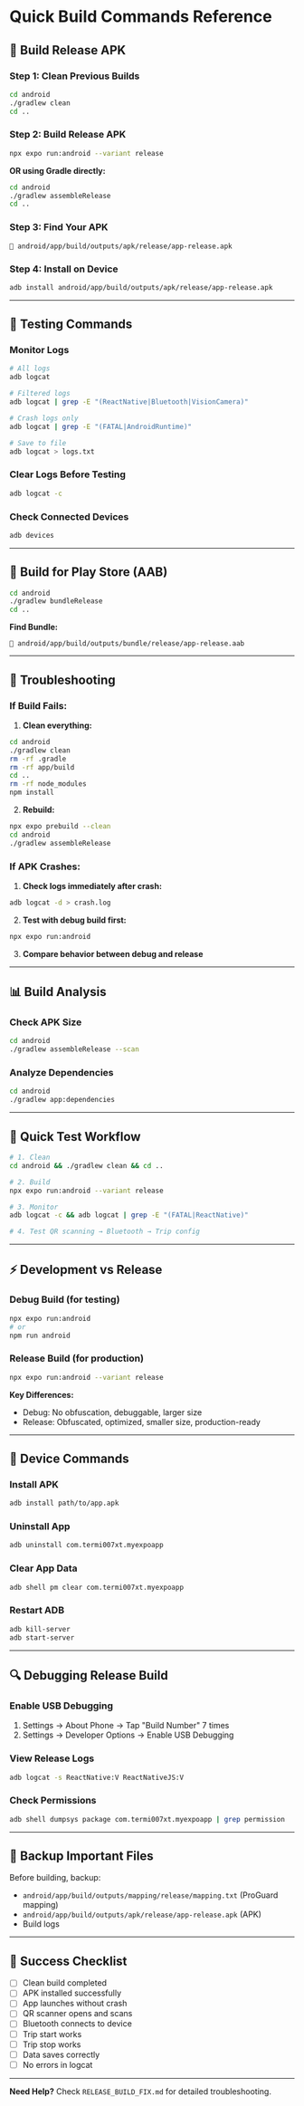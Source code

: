# Quick Build Commands Reference

## 🚀 Build Release APK

### Step 1: Clean Previous Builds
```bash
cd android
./gradlew clean
cd ..
```

### Step 2: Build Release APK 
```bash
npx expo run:android --variant release
```

**OR using Gradle directly:**
```bash
cd android
./gradlew assembleRelease
cd ..
```

### Step 3: Find Your APK
```
📁 android/app/build/outputs/apk/release/app-release.apk
```

### Step 4: Install on Device
```bash
adb install android/app/build/outputs/apk/release/app-release.apk
```

---

## 🧪 Testing Commands

### Monitor Logs
```bash
# All logs
adb logcat

# Filtered logs
adb logcat | grep -E "(ReactNative|Bluetooth|VisionCamera)"

# Crash logs only
adb logcat | grep -E "(FATAL|AndroidRuntime)"

# Save to file
adb logcat > logs.txt
```

### Clear Logs Before Testing
```bash
adb logcat -c
```

### Check Connected Devices
```bash
adb devices
```

---

## 🏪 Build for Play Store (AAB)

```bash
cd android
./gradlew bundleRelease
cd ..
```

**Find Bundle:**
```
📁 android/app/build/outputs/bundle/release/app-release.aab
```

---

## 🔧 Troubleshooting

### If Build Fails:

1. **Clean everything:**
```bash
cd android
./gradlew clean
rm -rf .gradle
rm -rf app/build
cd ..
rm -rf node_modules
npm install
```

2. **Rebuild:**
```bash
npx expo prebuild --clean
cd android
./gradlew assembleRelease
```

### If APK Crashes:

1. **Check logs immediately after crash:**
```bash
adb logcat -d > crash.log
```

2. **Test with debug build first:**
```bash
npx expo run:android
```

3. **Compare behavior between debug and release**

---

## 📊 Build Analysis

### Check APK Size
```bash
cd android
./gradlew assembleRelease --scan
```

### Analyze Dependencies
```bash
cd android
./gradlew app:dependencies
```

---

## 🎯 Quick Test Workflow

```bash
# 1. Clean
cd android && ./gradlew clean && cd ..

# 2. Build
npx expo run:android --variant release

# 3. Monitor
adb logcat -c && adb logcat | grep -E "(FATAL|ReactNative)"

# 4. Test QR scanning → Bluetooth → Trip config
```

---

## ⚡ Development vs Release

### Debug Build (for testing)
```bash
npx expo run:android
# or
npm run android
```

### Release Build (for production)
```bash
npx expo run:android --variant release
```

**Key Differences:**
- Debug: No obfuscation, debuggable, larger size
- Release: Obfuscated, optimized, smaller size, production-ready

---

## 📱 Device Commands

### Install APK
```bash
adb install path/to/app.apk
```

### Uninstall App
```bash
adb uninstall com.termi007xt.myexpoapp
```

### Clear App Data
```bash
adb shell pm clear com.termi007xt.myexpoapp
```

### Restart ADB
```bash
adb kill-server
adb start-server
```

---

## 🔍 Debugging Release Build

### Enable USB Debugging
1. Settings → About Phone → Tap "Build Number" 7 times
2. Settings → Developer Options → Enable USB Debugging

### View Release Logs
```bash
adb logcat -s ReactNative:V ReactNativeJS:V
```

### Check Permissions
```bash
adb shell dumpsys package com.termi007xt.myexpoapp | grep permission
```

---

## 💾 Backup Important Files

Before building, backup:
- `android/app/build/outputs/mapping/release/mapping.txt` (ProGuard mapping)
- `android/app/build/outputs/apk/release/app-release.apk` (APK)
- Build logs

---

## 🎉 Success Checklist

- [ ] Clean build completed
- [ ] APK installed successfully
- [ ] App launches without crash
- [ ] QR scanner opens and scans
- [ ] Bluetooth connects to device
- [ ] Trip start works
- [ ] Trip stop works
- [ ] Data saves correctly
- [ ] No errors in logcat

---

**Need Help?** Check `RELEASE_BUILD_FIX.md` for detailed troubleshooting.
